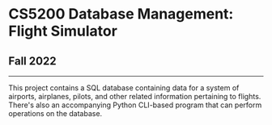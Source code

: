 # CS5200 Database Management: Flight Simulator
## Fall 2022
---

This project contains a SQL database containing data for a system of airports, airplanes, pilots, and other related information pertaining to flights. There's also an accompanying Python CLI-based program that can perform operations on the database. 
